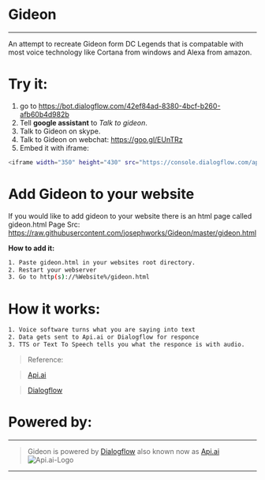 # Gideon

---

An attempt to recreate Gideon form DC Legends that is compatable with most voice technology like Cortana from windows and Alexa from amazon.

# Try it:
1. go to https://bot.dialogflow.com/42ef84ad-8380-4bcf-b260-afb60b4d982b
2. Tell **google assistant** to *Talk to gideon*.
3. Talk to Gideon on skype.
4. Talk to Gideon on webchat: https://goo.gl/EUnTRz
5. Embed it with iframe:
```sh
<iframe width="350" height="430" src="https://console.dialogflow.com/api-client/demo/embedded/42ef84ad-8380-4bcf-b260-afb60b4d982b"></iframe>
```
# Add Gideon to your website
If you would like to add gideon to your website there is an html page called gideon.html
Page Src: https://raw.githubusercontent.com/josephworks/Gideon/master/gideon.html

**How to add it:**
```sh
1. Paste gideon.html in your websites root directory.
2. Restart your webserver
3. Go to http(s)://%Website%/gideon.html
```
# How it works:
```sh
1. Voice software turns what you are saying into text
2. Data gets sent to Api.ai or Dialogflow for responce
3. TTS or Text To Speech tells you what the responce is with audio.
```
> Reference:

> [Api.ai](https://api.ai/)

> [Dialogflow](https://dialogflow.com/)

# Powered by:
---
> Gideon is powered by [Dialogflow](https://dialogflow.com/) also known now as [Api.ai](https://api.ai/)
![Api.ai-Logo](https://dialogflow.com/_static/2d4cf7ef5e/images/dialogflow/lockup.svg)
---
